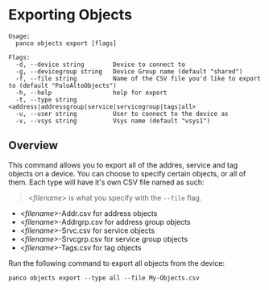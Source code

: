 # Exporting Objects

```
Usage:
  panco objects export [flags]

Flags:
  -d, --device string        Device to connect to
  -g, --devicegroup string   Device Group name (default "shared")
  -f, --file string          Name of the CSV file you'd like to export to (default "PaloAltoObjects")
  -h, --help                 help for export
  -t, --type string          <address|addressgroup|service|servicegroup|tags|all>
  -u, --user string          User to connect to the device as
  -v, --vsys string          Vsys name (default "vsys1")
  ```

## Overview

This command allows you to export all of the addres, service and tag objects on a device. You can choose to specify
certain objects, or all of them. Each type will have it's own CSV file named as such:

> <_filename_> is what you specify with the `--file` flag.

* <_filename_>-Addr.csv for address objects
* <_filename_>-Addrgrp.csv for address group objects
* <_filename_>-Srvc.csv for service objects
* <_filename_>-Srvcgrp.csv for service group objects
* <_filename_>-Tags.csv for tag objects

Run the following command to export all objects from the device:

```
panco objects export --type all --file My-Objects.csv
```